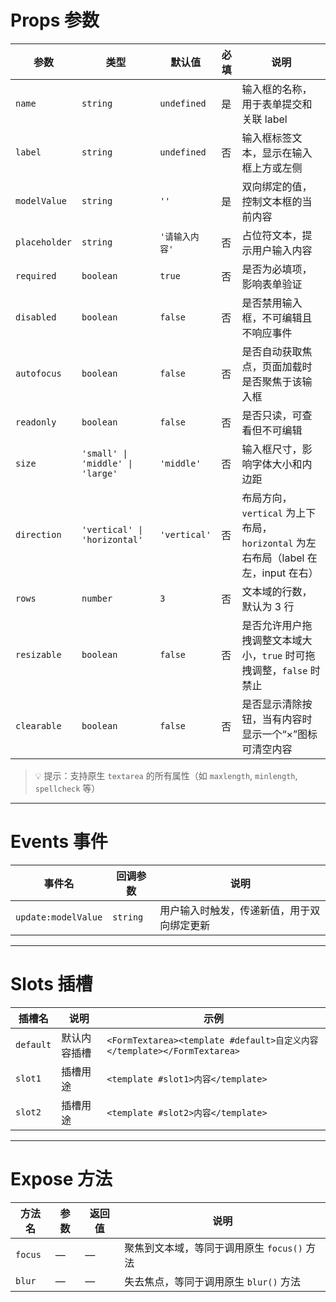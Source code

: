 # Props 参数

| 参数         | 类型                                                          | 默认值         | 必填 | 说明                                                                 |
|------------|-------------------------------------------------------------|-------------|----|----------------------------------------------------------------------|
| `name`     | `string`                                                    | `undefined` | 是  | 输入框的名称，用于表单提交和关联 label                                               |
| `label`    | `string`                                                    | `undefined` | 否  | 输入框标签文本，显示在输入框上方或左侧                                           |
| `modelValue` | `string`                                                  | `''`        | 是  | 双向绑定的值，控制文本框的当前内容                                             |
| `placeholder` | `string`                                                 | `'请输入内容'` | 否  | 占位符文本，提示用户输入内容                                              |
| `required` | `boolean`                                                   | `true`      | 否  | 是否为必填项，影响表单验证                                                |
| `disabled` | `boolean`                                                   | `false`     | 否  | 是否禁用输入框，不可编辑且不响应事件                                       |
| `autofocus` | `boolean`                                                  | `false`     | 否  | 是否自动获取焦点，页面加载时是否聚焦于该输入框                                |
| `readonly` | `boolean`                                                   | `false`     | 否  | 是否只读，可查看但不可编辑                                               |
| `size`     | `'small' \| 'middle' \| 'large'`                            | `'middle'`  | 否  | 输入框尺寸，影响字体大小和内边距                                           |
| `direction` | `'vertical' \| 'horizontal'`                              | `'vertical'`| 否  | 布局方向，`vertical` 为上下布局，`horizontal` 为左右布局（label 在左，input 在右） |
| `rows`     | `number`                                                    | `3`         | 否  | 文本域的行数，默认为 3 行                                                  |
| `resizable` | `boolean`                                                  | `false`     | 否  | 是否允许用户拖拽调整文本域大小，`true` 时可拖拽调整，`false` 时禁止              |
| `clearable` | `boolean`                                                  | `false`     | 否  | 是否显示清除按钮，当有内容时显示一个“×”图标可清空内容                         |

> 💡 提示：支持原生 `textarea` 的所有属性（如 `maxlength`, `minlength`, `spellcheck` 等）

---

# Events 事件

| 事件名      | 回调参数 | 说明                     |
|----------|------|------------------------|
| `update:modelValue` | `string` | 用户输入时触发，传递新值，用于双向绑定更新 |

---

# Slots 插槽

| 插槽名       | 说明      | 示例                                            |
|-----------|---------|-----------------------------------------------|
| `default` | 默认内容插槽  | `<FormTextarea><template #default>自定义内容</template></FormTextarea>` |
| `slot1`   | 插槽用途    | `<template #slot1>内容</template>`              |
| `slot2`   | 插槽用途    | `<template #slot2>内容</template>`              |

---

# Expose 方法

| 方法名       | 参数 | 返回值 | 说明   |
|-----------|----|-----|------|
| `focus`   | —  | —   | 聚焦到文本域，等同于调用原生 `focus()` 方法 |
| `blur`    | —  | —   | 失去焦点，等同于调用原生 `blur()` 方法    |